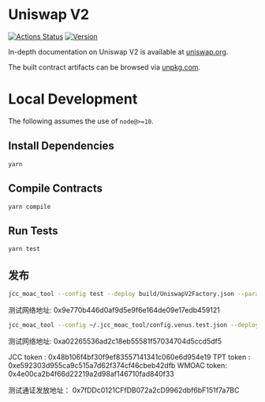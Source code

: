 # Uniswap V2

[![Actions Status](https://github.com/Uniswap/uniswap-v2-core/workflows/CI/badge.svg)](https://github.com/Uniswap/uniswap-v2-core/actions)
[![Version](https://img.shields.io/npm/v/@uniswap/v2-core)](https://www.npmjs.com/package/@uniswap/v2-core)

In-depth documentation on Uniswap V2 is available at [uniswap.org](https://uniswap.org/docs).

The built contract artifacts can be browsed via [unpkg.com](https://unpkg.com/browse/@uniswap/v2-core@latest/).

# Local Development

The following assumes the use of `node@>=10`.

## Install Dependencies

`yarn`

## Compile Contracts

`yarn compile`

## Run Tests

`yarn test`

## 发布

```bash
jcc_moac_tool --config test --deploy build/UniswapV2Factory.json --parameters '"地址"' --gas_limit 3800000
```

测试网络地址: 0x9e770b446d0af9d5e9f6e164de09e17edb459121

```bash
jcc_moac_tool --config ~/.jcc_moac_tool/config.venus.test.json --deploy build/UniswapV2Router02.json --parameters '"0x9e770b446d0af9d5e9f6e164de09e17edb459121","0x4e00ca2b4f66d22219a2d98af146710fad840f33"' --gas_limit 3800000
```

测试网络地址: 0xa02265536ad2c18eb55581f57034704d5ccd5df5

JCC token : 0x48b106f4bf30f9ef83557141341c060e6d954e19
TPT token : 0xe592303d955ca9c515a7d62f374cf46cbeb42dfb
WMOAC token: 0x4e00ca2b4f66d22219a2d98af146710fad840f33

测试通证发放地址： 0x7fDDc0121CFfDB072a2cD9962dbf6bF151f7a7BC
